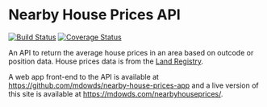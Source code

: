 # Nearby House Prices API

[![Build Status](https://travis-ci.org/mdowds/nearby-house-prices-api.svg?branch=master)](https://travis-ci.org/mdowds/nearby-house-prices-api)
[![Coverage Status](https://coveralls.io/repos/github/mdowds/nearby-house-prices-api/badge.svg?branch=master)](https://coveralls.io/github/mdowds/nearby-house-prices-api?branch=master)

An API to return the average house prices in an area based on outcode or position data. House prices data is from the [Land Registry](http://landregistry.data.gov.uk/).

A web app front-end to the API is available at <https://github.com/mdowds/nearby-house-prices-app> and a live version of this site is available at <https://mdowds.com/nearbyhouseprices/>.
